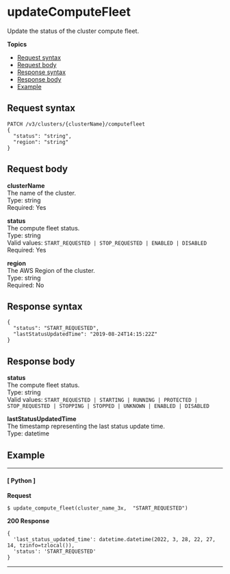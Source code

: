 # updateComputeFleet<a name="update-compute-fleet"></a>

Update the status of the cluster compute fleet\.

**Topics**
+ [Request syntax](#update-compute-fleet-request)
+ [Request body](#update-compute-fleet-request-body)
+ [Response syntax](#update-compute-fleet-response)
+ [Response body](#update-compute-fleet-response-body)
+ [Example](#update-compute-fleet-example)

## Request syntax<a name="update-compute-fleet-request"></a>

```
PATCH /v3/clusters/{clusterName}/computefleet
{
  "status": "string",
  "region": "string"
}
```

## Request body<a name="update-compute-fleet-request-body"></a>

**clusterName**  
The name of the cluster\.  
Type: string  
Required: Yes

**status**  
The compute fleet status\.  
Type: string  
Valid values: `START_REQUESTED | STOP_REQUESTED | ENABLED | DISABLED`  
Required: Yes

**region**  
The AWS Region of the cluster\.  
Type: string  
Required: No

## Response syntax<a name="update-compute-fleet-response"></a>

```
{
  "status": "START_REQUESTED",
  "lastStatusUpdatedTime": "2019-08-24T14:15:22Z"
}
```

## Response body<a name="update-compute-fleet-response-body"></a>

**status**  
The compute fleet status\.  
Type: string  
Valid values: `START_REQUESTED | STARTING | RUNNING | PROTECTED | STOP_REQUESTED | STOPPING | STOPPED | UNKNOWN | ENABLED | DISABLED`

**lastStatusUpdatedTime**  
The timestamp representing the last status update time\.  
Type: datetime

## Example<a name="update-compute-fleet-example"></a>

------
#### [ Python ]

**Request**

```
$ update_compute_fleet(cluster_name_3x,  "START_REQUESTED")
```

**200 Response**

```
{
  'last_status_updated_time': datetime.datetime(2022, 3, 28, 22, 27, 14, tzinfo=tzlocal()),
  'status': 'START_REQUESTED'
}
```

------